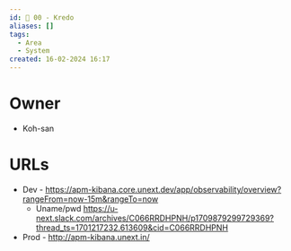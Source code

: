 ```yaml
---
id: 🕎 00 - Kredo
aliases: []
tags:
  - Area
  - System
created: 16-02-2024 16:17
---
```

# Owner
* Koh-san

# URLs
* Dev - https://apm-kibana.core.unext.dev/app/observability/overview?rangeFrom=now-15m&rangeTo=now
	* Uname/pwd https://u-next.slack.com/archives/C066RRDHPNH/p1709879299729369?thread_ts=1701217232.613609&cid=C066RRDHPNH  
* Prod - http://apm-kibana.unext.in/